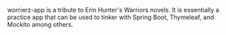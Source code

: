 worrierz-app is a tribute to Erin Hunter's Warriors novels. 
It is essentially a practice app that can be used to tinker with Spring Boot, Thymeleaf, and Mockito among others.